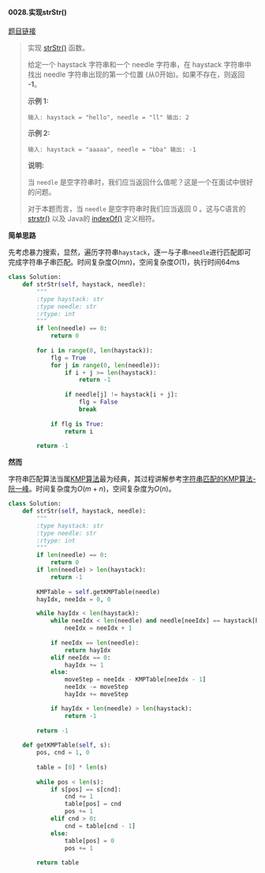 #### 0028.实现strStr()

[题目链接]()

> 实现 [strStr()](https://baike.baidu.com/item/strstr/811469) 函数。
>
> 给定一个 haystack 字符串和一个 needle 字符串，在 haystack 字符串中找出 needle 字符串出现的第一个位置 (从0开始)。如果不存在，则返回  **-1**。
>
> **示例 1:**
>
> `
> 输入: haystack = "hello", needle = "ll"
> 输出: 2
> `
>
> **示例 2:**
>
> `
> 输入: haystack = "aaaaa", needle = "bba"
> 输出: -1
> `
>
> **说明:**
>
> 当 `needle` 是空字符串时，我们应当返回什么值呢？这是一个在面试中很好的问题。
>
> 对于本题而言，当 `needle` 是空字符串时我们应当返回 0 。这与C语言的 [strstr()](https://baike.baidu.com/item/strstr/811469) 以及 Java的 [indexOf()](https://docs.oracle.com/javase/7/docs/api/java/lang/String.html#indexOf(java.lang.String)) 定义相符。

**简单思路**

先考虑暴力搜索，显然，遍历字符串`haystack`，逐一与子串`needle`进行匹配即可完成字符串子串匹配。时间复杂度$O(mn)$，空间复杂度$O(1)$，执行时间64ms

```python
class Solution:
    def strStr(self, haystack, needle):
        """
        :type haystack: str
        :type needle: str
        :rtype: int
        """
        if len(needle) == 0:
            return 0
        
        for i in range(0, len(haystack)):
            flg = True
            for j in range(0, len(needle)):
                if i + j >= len(haystack):
                    return -1
                
                if needle[j] != haystack[i + j]:
                    flg = False
                    break
            
            if flg is True:
                return i
        
        return -1
```

**然而**

字符串匹配算法当属[KMP算法](https://zh.wikipedia.org/zh-hans/%E5%85%8B%E5%8A%AA%E6%96%AF-%E8%8E%AB%E9%87%8C%E6%96%AF-%E6%99%AE%E6%8B%89%E7%89%B9%E7%AE%97%E6%B3%95)最为经典，其过程讲解参考[字符串匹配的KMP算法-阮一峰](http://www.ruanyifeng.com/blog/2013/05/Knuth%E2%80%93Morris%E2%80%93Pratt_algorithm.html)。时间复杂度为$O(m+n)$，空间复杂度为$O(n)$。

```python
class Solution:
    def strStr(self, haystack, needle):
        """
        :type haystack: str
        :type needle: str
        :rtype: int
        """
        if len(needle) == 0:
            return 0
        if len(needle) > len(haystack):
            return -1
        
        KMPTable = self.getKMPTable(needle)
        hayIdx, neeIdx = 0, 0

        while hayIdx < len(haystack):
            while neeIdx < len(needle) and needle[neeIdx] == haystack[hayIdx + neeIdx]:
                neeIdx = neeIdx + 1
            
            if neeIdx == len(needle):
                return hayIdx
            elif neeIdx == 0:
                hayIdx += 1
            else:
                moveStep = neeIdx - KMPTable[neeIdx - 1]
                neeIdx -= moveStep
                hayIdx += moveStep

            if hayIdx + len(needle) > len(haystack):
                return -1
            
        return -1
    
    def getKMPTable(self, s):
        pos, cnd = 1, 0
        
        table = [0] * len(s)
        
        while pos < len(s):
            if s[pos] == s[cnd]:
                cnd += 1
                table[pos] = cnd
                pos += 1
            elif cnd > 0:
                cnd = table[cnd - 1]
            else:
                table[pos] = 0
                pos += 1
        
        return table
```

